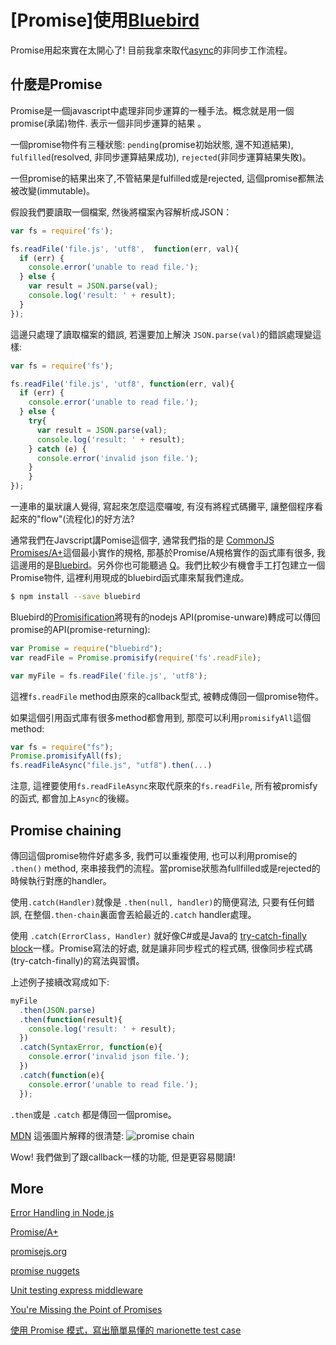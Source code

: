 # [Promise]使用[Bluebird](一)

Promise用起來實在太開心了! 目前我拿來取代[async](https://github.com/caolan/async)的非同步工作流程。

## 什麼是Promise

Promise是一個javascript中處理非同步運算的一種手法。概念就是用一個promise(承諾)物件. 表示一個非同步運算的結果 。

一個promise物件有三種狀態: `pending`(promise初始狀態, 還不知道結果), `fulfilled`(resolved, 非同步運算結果成功), `rejected`(非同步運算結果失敗)。

一但promise的結果出來了,不管結果是fulfilled或是rejected, 這個promise都無法被改變(immutable)。


假設我們要讀取一個檔案, 然後將檔案內容解析成JSON：

``` js
var fs = require('fs');

fs.readFile('file.js', 'utf8',  function(err, val){
  if (err) {
    console.error('unable to read file.');
  } else {
    var result = JSON.parse(val);
    console.log('result: ' + result);
  }
});
```

這邊只處理了讀取檔案的錯誤, 若還要加上解決 `JSON.parse(val)`的錯誤處理變這樣: 

``` js
var fs = require('fs');

fs.readFile('file.js', 'utf8', function(err, val){
  if (err) {
    console.error('unable to read file.');
  } else {
    try{
      var result = JSON.parse(val);
      console.log('result: ' + result);
    } catch (e) {
      console.error('invalid json file.');
    }
    }
});
```

一連串的巢狀讓人覺得, 寫起來怎麼這麼囉唆, 有沒有將程式碼攤平, 讓整個程序看起來的"flow"(流程化)的好方法?

通常我們在Javscript講Pomise這個字, 通常我們指的是 [CommonJS Promises/A+](https://promisesaplus.com/)這個最小實作的規格, 那基於Promise/A規格實作的函式庫有很多, 我這邊用的是[Bluebird](https://github.com/petkaantonov/bluebird)。另外你也可能聽過 [Q](https://github.com/kriskowal/q)。我們比較少有機會手工打包建立一個Promise物件, 這裡利用現成的bluebird函式庫來幫我們達成。

``` bash
$ npm install --save bluebird
```

Bluebird的[Promisification](https://github.com/petkaantonov/bluebird/blob/master/API.md#promisification)將現有的nodejs API(promise-unware)轉成可以傳回promise的API(promise-returning): 

``` js 
var Promise = require("bluebird");
var readFile = Promise.promisify(require('fs'.readFile); 

var myFile = fs.readFile('file.js', 'utf8');
```

這裡`fs.readFile` method由原來的callback型式, 被轉成傳回一個promise物件。

如果這個引用函式庫有很多method都會用到, 那麼可以利用`promisifyAll`這個method: 

``` js
var fs = require("fs");
Promise.promisifyAll(fs);
fs.readFileAsync("file.js", "utf8").then(...)
```

注意, 這裡要使用`fs.readFileAsync`來取代原來的`fs.readFile`, 所有被promisfy的函式, 都會加上`Async`的後綴。


## Promise chaining 

傳回這個promise物件好處多多, 我們可以重複使用, 也可以利用promise的 `.then()` method, 來串接我們的流程。當promise狀態為fullfilled或是rejected的時候執行對應的handler。

使用`.catch(Handler)`就像是 `.then(null, handler)`的簡便寫法, 只要有任何錯誤, 在整個`.then-chain`裏面會丟給最近的`.catch` handler處理。

使用 `.catch(ErrorClass, Handler)` 就好像C#或是Java的 [try-catch-finally block](http://www.tutorialspoint.com/java/java_exceptions.htm)一樣。Promise寫法的好處, 就是讓非同步程式的程式碼, 很像同步程式碼(try-catch-finally)的寫法與習慣。

上述例子接續改寫成如下: 

``` js
myFile
  .then(JSON.parse)
  .then(function(result){
    console.log('result: ' + result);
  })
  .catch(SyntaxError, function(e){
    console.error('invalid json file.');
  })
  .catch(function(e){
    console.error('unable to read file.');
  });
```

`.then`或是 `.catch` 都是傳回一個promise。

[MDN](https://developer.mozilla.org/en-US/docs/Web/JavaScript/Reference/Global_Objects/Promise) 這張圖片解釋的很清楚: 
![promise chain](https://mdn.mozillademos.org/files/8633/promises.png)

Wow! 我們做到了跟callback一樣的功能, 但是更容易閱讀!

## More 

[Error Handling in Node.js](https://www.joyent.com/developers/node/design/errors)

[Promise/A+](https://promisesaplus.com/)

[promisejs.org](https://www.promisejs.org/)

[promise nuggets](https://promise-nuggets.github.io/)

[Unit testing express middleware](http://www.slideshare.net/morrissinger/unit-testing-express-middleware)

[You're Missing the Point of Promises](https://blog.domenic.me/youre-missing-the-point-of-promises/#toc_1)

[使用 Promise 模式，寫出簡單易懂的 marionette test case](http://tech.mozilla.com.tw/posts/3154/%E4%BD%BF%E7%94%A8-promise-%E6%A8%A1%E5%BC%8F%EF%BC%8C%E5%AF%AB%E5%87%BA%E7%B0%A1%E5%96%AE%E6%98%93%E6%87%82%E7%9A%84-marionette-test-case)


